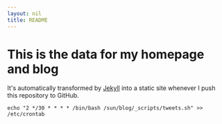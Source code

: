 ```yaml
---
layout: nil
title: README
---
```


# This is the data for my homepage and blog #

It's automatically transformed by [Jekyll](http://github.com/mojombo/jekyll)
into a static site whenever I push this repository to GitHub.

    echo "2 */30 * * * * /bin/bash /sun/blog/_scripts/tweets.sh" >> /etc/crontab

<!-- vim: set tw=80 ft=mkd spell spelllang=en sw=4 sts=4 et : -->
